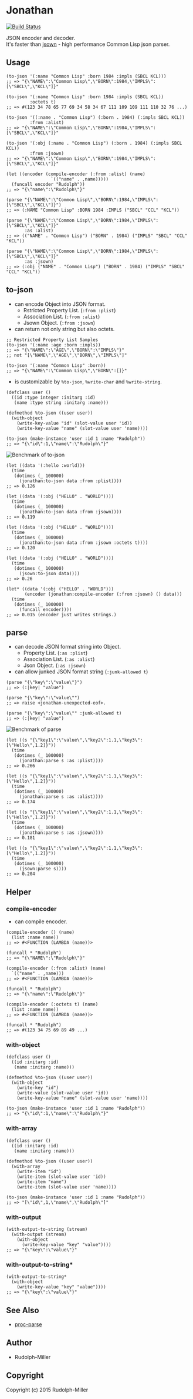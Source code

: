 # Jonathan

[![Build Status](https://travis-ci.org/Rudolph-Miller/jonathan.svg)](https://travis-ci.org/Rudolph-Miller/jonathan)

JSON encoder and decoder.  
It's faster than [jsown](https://github.com/madnificent/jsown) - high performance Common Lisp json parser.

## Usage

```Lisp
(to-json '(:name "Common Lisp" :born 1984 :impls (SBCL KCL)))
;; => "{\"NAME\":\"Common Lisp\",\"BORN\":1984,\"IMPLS\":[\"SBCL\",\"KCL\"]}"

(to-json '(:name "Common Lisp" :born 1984 :impls (SBCL KCL))
         :octets t)
;; => #(123 34 78 65 77 69 34 58 34 67 111 109 109 111 110 32 76 ...)

(to-json '((:name . "Common Lisp") (:born . 1984) (:impls SBCL KCL))
         :from :alist)
;; => "{\"NAME\":\"Common Lisp\",\"BORN\":1984,\"IMPLS\":[\"SBCL\",\"KCL\"]}"

(to-json '(:obj (:name . "Common Lisp") (:born . 1984) (:impls SBCL KCL))
         :from :jsown)
;; => "{\"NAME\":\"Common Lisp\",\"BORN\":1984,\"IMPLS\":[\"SBCL\",\"KCL\"]}"

(let ((encoder (compile-encoder (:from :alist) (name)
                 `(("name" . ,name)))))
  (funcall encoder "Rudolph"))
;; => "{\"name\":\"Rudolph\"}"

(parse "{\"NAME\":\"Common Lisp\",\"BORN\":1984,\"IMPLS\":[\"SBCL\",\"KCL\"]}")
;; => (:NAME "Common Lisp" :BORN 1984 :IMPLS ("SBCL" "CCL" "KCL"))

(parse "{\"NAME\":\"Common Lisp\",\"BORN\":1984,\"IMPLS\":[\"SBCL\",\"KCL\"]}"
       :as :alist)
;; => (("NAME" . "Common Lisp") ("BORN" . 1984) ("IMPLS" "SBCL" "CCL" "KCL"))

(parse "{\"NAME\":\"Common Lisp\",\"BORN\":1984,\"IMPLS\":[\"SBCL\",\"KCL\"]}"
       :as :jsown)
;; => (:obj ("NAME" . "Common Lisp") ("BORN" . 1984) ("IMPLS" "SBCL" "CCL" "KCL"))
```

## to-json
- can encode Object into JSON format.
  - Rstricted Property List. (`:from :plist`)
  - Association List. (`:from :alist`)
  - Jsown Object. (`:from :jsown`)
- can return not only string but also octets.

```Lisp
;; Restricted Property List Samples
(to-json '(:name :age :born :impls))
;; => "{\"NAME\":\"AGE\",\"BORN\":\"IMPLS\"}"
;; not "[\"NAME\",\"AGE\",\"BORN\",\"IMPLS\"]"

(to-json '(:name "Common Lisp" :born))
;; => "{\"NAME\":\"Common Lisp\",\"BORN\":[]}"
```

- is customizable by `%to-json`, `%write-char` and `%write-string`.

```Lisp
(defclass user ()
  ((id :type integer :initarg :id)
   (name :type string :initarg :name)))

(defmethod %to-json ((user user))
  (with-object
    (write-key-value "id" (slot-value user 'id))
    (write-key-value "name" (slot-value user 'name))))

(to-json (make-instance 'user :id 1 :name "Rudolph"))
;; => "{\"id\":1,\"name\":\"Rudolph\"}"
```

![Benchmark of to-json](./images/to-json.png)

```Lisp
(let ((data '(:hello :world)))
  (time
   (dotimes (_ 100000)
     (jonathan:to-json data :from :plist))))
;; => 0.126

(let ((data '(:obj ("HELLO" . "WORLD"))))
  (time
   (dotimes (_ 100000)
     (jonathan:to-json data :from :jsown))))
;; => 0.119

(let ((data '(:obj ("HELLO" . "WORLD"))))
  (time
   (dotimes (_ 100000)
     (jonathan:to-json data :from :jsown :octets t))))
;; => 0.120

(let ((data '(:obj ("HELLO" . "WORLD"))))
  (time
   (dotimes (_ 100000)
     (jsown:to-json data))))
;; => 0.26

(let* ((data '(:obj ("HELLO" . "WORLD")))
       (encoder (jonathan:compile-encoder (:from :jsown) () data)))
  (time
   (dotimes (_ 100000)
     (funcall encoder))))
;; => 0.015 (encoder just writes strings.)
```

## parse
- can decode JSON format string into Object.
  - Property List. (`:as :plist`)
  - Association List. (`:as :alist`)
  - Json Object. (`:as :jsown`)
- can allow junked JSON format string (`:junk-allowed t`)

```Lisp
(parse "{\"key\":\"value\"}")
;; => (:|key| "value")

(parse "{\"key\":\"value\"")
;; => raise <jonathan-unexpected-eof>.

(parse "{\"key\":\"value\"" :junk-allowed t)
;; => (:|key| "value")
```

![Benchmark of parse](./images/parse.png)

```Lisp
(let ((s "{\"key1\":\"value\",\"key2\":1.1,\"key3\":[\"Hello\",1.2]}"))
  (time
   (dotimes (_ 100000)
     (jonathan:parse s :as :plist))))
;; => 0.266

(let ((s "{\"key1\":\"value\",\"key2\":1.1,\"key3\":[\"Hello\",1.2]}"))
  (time
   (dotimes (_ 100000)
     (jonathan:parse s :as :alist))))
;; => 0.174

(let ((s "{\"key1\":\"value\",\"key2\":1.1,\"key3\":[\"Hello\",1.2]}"))
  (time
   (dotimes (_ 100000)
     (jonathan:parse s :as :jsown))))
;; => 0.181

(let ((s "{\"key1\":\"value\",\"key2\":1.1,\"key3\":[\"Hello\",1.2]}"))
  (time
   (dotimes (_ 100000)
     (jsown:parse s))))
;; => 0.204
```

## Helper

### compile-encoder

- can compile encoder.

```Lisp
(compile-encoder () (name)
  (list :name name))
;; => #<FUNCTION (LAMBDA (name))>

(funcall * "Rudolph")
;; => "{\"NAME\":\"Rudolph\"}"

(compile-encoder (:from :alist) (name)
  `(("name" . ,name)))
;; => #<FUNCTION (LAMBDA (name))>

(funcall * "Rudolph")
;; => "{\"name\":\"Rudolph\"}"

(compile-encoder (:octets t) (name)
  (list :name name))
;; => #<FUNCTION (LAMBDA (name))>

(funcall * "Rudolph")
;; => #(123 34 75 69 89 49 ...)
```

### with-object

```Lisp
(defclass user ()
  ((id :initarg :id)
   (name :initarg :name)))
   
(defmethod %to-json ((user user))
  (with-object
    (write-key "id")
    (write-value (slot-value user 'id))
    (write-key-value "name" (slot-value user 'name))))

(to-json (make-instance 'user :id 1 :name "Rudolph"))
;; => "{\"id\":1,\"name\":\"Rudolph\"}"
```

### with-array

```Lisp
(defclass user ()
  ((id :initarg :id)
   (name :initarg :name)))
   
(defmethod %to-json ((user user))
  (with-array
    (write-item "id")
    (write-item (slot-value user 'id))
    (write-item "name")
    (write-item (slot-value user 'name))))

(to-json (make-instance 'user :id 1 :name "Rudolph"))
;; => "[\"id\",1,\"name\",\"Rudolph\"]"
```

### with-output

```Lisp
(with-output-to-string (stream)
  (with-output (stream)
    (with-object
      (write-key-value "key" "value"))))
;; => "{\"key\":\"value\"}"
```

### with-output-to-string*

```Lisp
(with-output-to-string*
  (with-object
    (write-key-value "key" "value"))))
;; => "{\"key\":\"value\"}"
```

## See Also
- [proc-parse](https://github.com/fukamachi/proc-parse)

## Author

- Rudolph-Miller

## Copyright

Copyright (c) 2015 Rudolph-Miller
